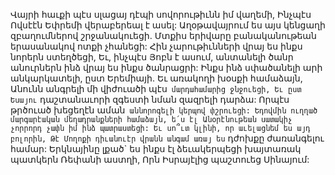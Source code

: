 
Վայրի հաւքի պէս սլացայ դէպի սովորութիւնն իմ
վաղեմի,
Ինչպէս Ովսէէն Եփրեմի վերաբերեալ է ասել:
Աղօթավայրում ես այս կենցաղի զբաղումներով
շրջանակուեցի.
Մտքիս երիվարը բանականութեան երասանակով
ոտքի չհանեցի:
Հին չարութիւնների վրայ ես ինքս նորերն
ստեղծեցի,
Եւ, ինչպէս Յոբն է ասում, անտանելի ծանր
անուրներն ինձ վրայ ես ինքս ծանրացրի:
Ինքս ինձ սփածանելի արի անկարկատելի, ըստ
Երեմիայի.
Եւ առակողի խօսքի համաձայն,
Անունն անգրելի մի վիժուածի պէս`
մարդահամարից ջնջուեցի,
Եւ ըստ Եսայու` դաշտանաւորի զգեստի նման
զազրելի դարձա:
Որպէս թրծուած խեցեղէն աման` աննորոգելի
կերպով փշրուեցի:
Եդովմին ուղղած մարգարէական
մեղադրանքների համաձայն, ե՛ս էլ
Անօրէնութեան սատակիչ չորրորդ չափն իմ ինձ
պատրաստեցի:
Եւ սո՞ւտ կլինի, որ աւելացնեմ ես այդ բոլորին,
Թէ Մողոքի դիւանուէր վրանն անգամ առայ ես`
դժոխքը ժառանգելու համար:
Երկնայինը լքած` ես ինքս էլ ձեւակերպեցի
խայտառակ պատկերն Ռեփանի աստղի,
Որն Իսրայէլից պաշտուեց Սինայում:

